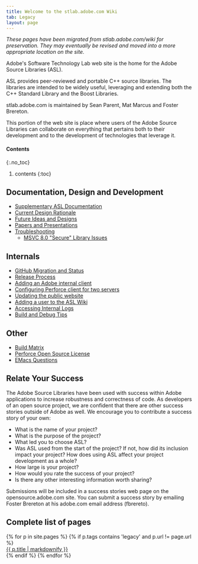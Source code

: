 ```yaml
---
title: Welcome to the stlab.adobe.com Wiki
tab: Legacy
layout: page
---
```


_These pages have been migrated from stlab.adobe.com/wiki for preservation. They may eventually be revised and moved into a more appropriate location on the site._

Adobe's Software Technology Lab web site is the home for the Adobe Source Libraries (ASL).

ASL provides peer-reviewed and portable C++ source libraries. The libraries are intended to be widely useful, leveraging and extending both the C++ Standard Library and the Boost Libraries.

stlab.adobe.com is maintained by Sean Parent, Mat Marcus and Foster Brereton.

This portion of the web site is place where users of the Adobe Source Libraries can collaborate on everything that pertains both to their development and to the development of technologies that leverage it.

#### Contents
{:.no_toc}
1. contents
{:toc}

## Documentation, Design and Development

* [Supplementary ASL Documentation](supplementary-asl-documentation)
* [Current Design Rationale](current-design-rational)
* [Future Ideas and Designs](future-ideas-and-designs)
* [Papers and Presentations](papers-and-presentations)
* [Troubleshooting](troubleshooting)
    * [MSVC 8.0 "Secure" Library Issues](Troubleshooting)

## Internals

* [GitHub Migration and Status](github-migration-and-status)
* [Release Process](release-process)
* [Adding an Adobe internal client](adding-an-adobe-internal-client)
* [Configuring Perforce client for two servers](configure-perforce-client-for-two-servers)
* [Updating the public website](updating-the-public-website)
* [Adding a user to the ASL Wiki](adding-a-user-to-the-asl-wiki)
* [Accessing Internal Logs](accessing-internal-logs)
* [Build and Debug Tips](build-and-debug-tips)

## Other

* [Build Matrix](build-matrix)
* [Perforce Open Source License](perforce-open-source-license)
* [EMacs Questions](emacs-questions)

## Relate Your Success

The Adobe Source Libraries have been used with success within Adobe applications to increase robustness and correctness of code. As developers of an open source project, we are confident that there are other success stories outside of Adobe as well. We encourage you to contribute a success story of your own:

* What is the name of your project?
* What is the purpose of the project?
* What led you to choose ASL?
* Was ASL used from the start of the project? If not, how did its inclusion impact your project? How does using ASL affect your project development as a whole?
* How large is your project?
* How would you rate the success of your project?
* Is there any other interesting information worth sharing?

Submissions will be included in a success stories web page on the opensource.adobe.com site. You can submit a success story by emailing Foster Brereton at his adobe.com email address (fbrereto).

## Complete list of pages

<dl class='posts'>
{% for p in site.pages %}
    {% if p.tags contains 'legacy' and p.url != page.url %}
        <dt><a href="{{ BASE_PATH }}{{ p.url }}">{{ p.title | markdownify }}</a></dt>
    {% endif %}
{% endfor %}
</dl>

